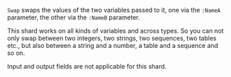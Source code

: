 `Swap` swaps the values of the two variables passed to it, one via the `:NameA` parameter, the other via the `:NameB` parameter.

This shard works on all kinds of variables and across types. So you can not only swap between two integers, two strings, two sequences, two tables etc., but also between a string and a number, a table and a sequence and so on.

Input and output fields are not applicable for this shard.
